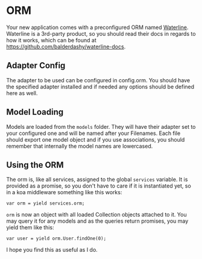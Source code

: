 ORM
===
Your new application comes with a preconfigured ORM named [Waterline](https://github.com/balderdashy/waterline).
Waterline is a 3rd-party product, so you should read their docs in regards to how it works, which can be found at https://github.com/balderdashy/waterline-docs.

Adapter Config
--------------
The adapter to be used can be configured in config.orm. You should have the specified adapter installed and if needed any options should be defined here as well.

Model Loading
-------------
Models are loaded from the `models` folder. They will have their adapter set to your configured one and will be named after your Filenames. Each file should export one model object and if you use associations, you should remember that internally the model names are lowercased.

Using the ORM
-------------
The orm is, like all services, assigned to the global `services` variable. It is provided as a promise, so you don't have to care if it is instantiated yet, so in a koa middleware something like this works:

	var orm = yield services.orm;

`orm` is now an object with all loaded Collection objects attached to it. You may query it for any models and as the queries return promises, you may yield them like this:

	var user = yield orm.User.findOne(0);

I hope you find this as useful as I do.